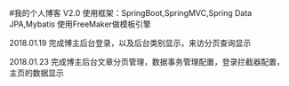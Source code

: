 #我的个人博客 V2.0
使用框架：SpringBoot,SpringMVC,Spring Data JPA,Mybatis
使用FreeMaker做模板引擎

2018.01.19
完成博主后台登录，以及后台类别显示，来访分页查询显示


2018.01.23 
完成博主后台文章分页管理，数据事务管理配置，登录拦截器配置，主页的数据显示